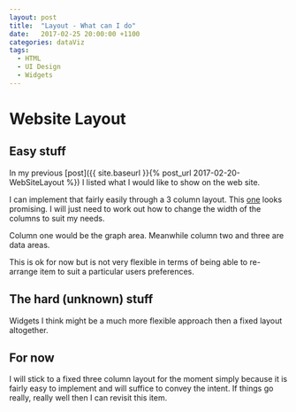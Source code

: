 ```yaml
---
layout: post
title:  "Layout - What can I do"
date:   2017-02-25 20:00:00 +1100
categories: dataViz
tags:
  - HTML
  - UI Design
  - Widgets
---
```


# Website Layout 

## Easy stuff

In my previous [post]({{ site.baseurl }}{% post_url 2017-02-20-WebSiteLayout %}) I listed what I would like to show on the web site.

I can implement that fairly easily through a 3 column layout. This [one](http://matthewjamestaylor.com/blog/perfect-3-column.htm) looks promising. I will just need to work out how to change the width of the columns to suit my needs.

Column one would be the graph area. Meanwhile column two and three are data areas. 

This is ok for now but is not very flexible in terms of being able to re-arrange item to suit a particular users preferences.  

## The hard (unknown) stuff

Widgets I think might be a much more flexible approach then a fixed layout altogether.

## For now

I will stick to a fixed three column layout for the moment simply because it is fairly easy to implement and will suffice to convey the intent. If things go really, really well then I can revisit this item. 